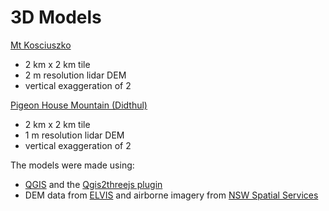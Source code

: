 # 3D Models

<a href="https://adrian-g-fisher.github.io/3d_models/kosciuszko/kosciuszko.html">Mt Kosciuszko</a>
<ul>
<li>2 km x 2 km tile</li>
<li>2 m resolution lidar DEM</li>
<li>vertical exaggeration of 2</li>
</ul>
<a href="https://adrian-g-fisher.github.io/3d_models/pigeon_house/pigeon_house.html">Pigeon House Mountain (Didthul)</a>
<ul>
<li>2 km x 2 km tile</li>
<li>1 m resolution lidar DEM</li>
<li>vertical exaggeration of 2</li>
</ul>
The models were made using:
<ul><li><a href="https://www.qgis.org">QGIS</a> and the <a href="https://qgis2threejs.readthedocs.io/en/docs/">Qgis2threejs plugin</a></li>
<li>DEM data from <a href="https://elevation.fsdf.org.au/">ELVIS</a>
and airborne imagery from <a href="https://www.spatial.nsw.gov.au/products_and_services/web_services/qgis">NSW Spatial Services</a></li></ul>
